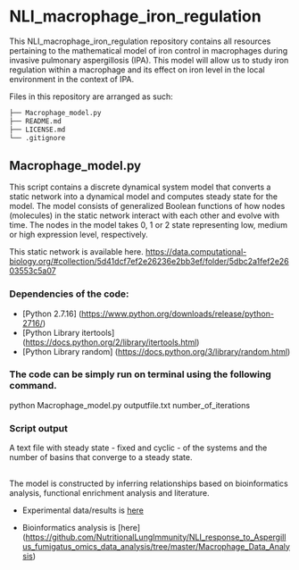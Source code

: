 # NLI_macrophage_iron_regulation

This NLI_macrophage_iron_regulation repository contains all resources pertaining to the mathematical model of iron control in macrophages during invasive pulmonary aspergillosis (IPA). This model will allow us to study iron regulation within a macrophage and its effect on iron level in the local environment in the context of IPA.

Files in this repository are arranged as such:

```bash
├── Macrophage_model.py
├── README.md
├── LICENSE.md
└── .gitignore
```

## Macrophage_model.py
This script contains a discrete dynamical system model that converts a static network into a dynamical model and computes steady state for the model. The model consists of generalized Boolean functions of how nodes (molecules) in the static network interact with each other and evolve with time.  The nodes in the model takes  0, 1 or 2 state representing low, medium or high expression level, respectively.

This static network is available here.
https://data.computational-biology.org/#collection/5d41dcf7ef2e26236e2bb3ef/folder/5dbc2a1fef2e2603553c5a07


### Dependencies of the code:
* [Python 2.7.16] (https://www.python.org/downloads/release/python-2716/)
* [Python Library itertools] (https://docs.python.org/2/library/itertools.html)
* [Python Library random] (https://docs.python.org/3/library/random.html)


### The code can be simply run on terminal using the following command.

python Macrophage_model.py outputfile.txt number_of_iterations


### Script output
A text file with steady state - fixed and cyclic - of the systems and the number of basins that converge to a steady state.

##
The model is constructed by inferring relationships based on bioinformatics analysis, functional enrichment analysis and literature.


* Experimental data/results is [here](https://data.computational-biology.org/#collection/5d41dcf7ef2e26236e2bb3ef)

* Bioinformatics analysis is [here] (https://github.com/NutritionalLungImmunity/NLI_response_to_Aspergillus_fumigatus_omics_data_analysis/tree/master/Macrophage_Data_Analysis)
